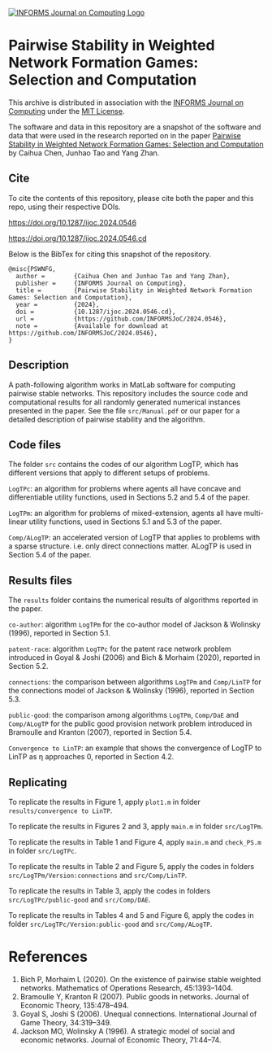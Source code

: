 [![INFORMS Journal on Computing Logo](https://INFORMSJoC.github.io/logos/INFORMS_Journal_on_Computing_Header.jpg)](https://pubsonline.informs.org/journal/ijoc)

# Pairwise Stability in Weighted Network Formation Games: Selection and Computation

This archive is distributed in association with the [INFORMS Journal on
Computing](https://pubsonline.informs.org/journal/ijoc) under the [MIT License](LICENSE).

The software and data in this repository are a snapshot of the software and data
that were used in the research reported on in the paper 
[Pairwise Stability in Weighted Network Formation Games: Selection and Computation](https://doi.org/10.1287/ijoc.2024.0546) by Caihua Chen, Junhao Tao and Yang Zhan. 

## Cite

To cite the contents of this repository, please cite both the paper and this repo, using their respective DOIs.

https://doi.org/10.1287/ijoc.2024.0546

https://doi.org/10.1287/ijoc.2024.0546.cd

Below is the BibTex for citing this snapshot of the repository.

```
@misc{PSWNFG,
  author =        {Caihua Chen and Junhao Tao and Yang Zhan},
  publisher =     {INFORMS Journal on Computing},
  title =         {Pairwise Stability in Weighted Network Formation Games: Selection and Computation},
  year =          {2024},
  doi =           {10.1287/ijoc.2024.0546.cd},
  url =           {https://github.com/INFORMSJoC/2024.0546},
  note =          {Available for download at https://github.com/INFORMSJoC/2024.0546},
}  
```

## Description

A path-following algorithm works in MatLab software for computing pairwise stable networks. This repository includes the source code and computational results for all randomly generated numerical instances presented in the paper. See the file `src/Manual.pdf` or our paper for a detailed description of pairwise stability and the algorithm.

## Code files
The folder `src` contains the codes of our algorithm LogTP, which has different versions that apply to different setups of problems.

`LogTPc`: an algorithm for problems where agents all have concave and differentiable utility functions, used in Sections 5.2 and 5.4 of the paper.

`LogTPm`: an algorithm for problems of mixed-extension, agents all have multi-linear utility functions, used in Sections 5.1 and 5.3 of the paper.

`Comp/ALogTP`: an accelerated version of LogTP that applies to problems with a sparse structure. i.e. only direct connections matter. ALogTP is used in Section 5.4 of the paper.

## Results files

The `results` folder contains the numerical results of algorithms reported in the paper.

`co-author`: algorithm `LogTPm` for the co-author model of Jackson & Wolinsky (1996), reported in Section 5.1.

`patent-race`: algorithm `LogTPc` for the patent race network problem introduced in Goyal & Joshi (2006) and Bich & Morhaim (2020), reported in Section 5.2.

`connections`: the comparison between algorithms `LogTPm` and `Comp/LinTP` for the connections model of Jackson & Wolinsky (1996), reported in Section 5.3.

`public-good`: the comparison among algorithms `LogTPm`, `Comp/DaE` and `Comp/ALogTP` for the public good provision network problem introduced in Bramoulle and Kranton (2007), reported in Section 5.4.

`Convergence to LinTP`: an example that shows the convergence of LogTP to LinTP as η approaches 0, reported in Section 4.2.

## Replicating

To replicate the results in Figure 1, apply `plot1.m` in folder `results/convergence to LinTP`.

To replicate the results in Figures 2 and 3, apply `main.m` in folder `src/LogTPm`.

To replicate the results in Table 1 and Figure 4, apply `main.m` and `check_PS.m` in folder `src/LogTPc`.

To replicate the results in Table 2 and Figure 5, apply the codes in folders `src/LogTPm/Version:connections` and `src/Comp/LinTP`.

To replicate the results in Table 3, apply the codes in folders `src/LogTPc/public-good` and `src/Comp/DAE`.

To replicate the results in Tables 4 and 5 and Figure 6, apply the codes in folder `src/LogTPc/Version:public-good` and `src/Comp/ALogTP`.

# References
1. Bich P, Morhaim L (2020). On the existence of pairwise stable weighted networks. Mathematics of Operations Research, 45:1393–1404.
2. Bramoulle Y, Kranton R (2007). Public goods in networks. Journal of Economic Theory, 135:478–494.
3. Goyal S, Joshi S (2006). Unequal connections. International Journal of Game Theory, 34:319–349.
4. Jackson MO, Wolinsky A (1996). A strategic model of social and economic networks. Journal of Economic Theory, 71:44–74.
